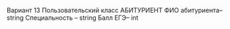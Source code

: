 Вариант 13
Пользовательский класс АБИТУРИЕНТ 
ФИО абитуриента– string 
Специальность – string
Балл ЕГЭ– int
